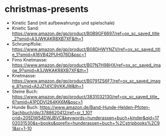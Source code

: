 # christmas-presents


- Kinetic Sand (mit aufbewahrungs und spielschale)
- Knietic Sand: https://www.amazon.de/gp/product/B0B9GF6697/ref=ox_sc_saved_title_2?smid=A3JWKAKR8XB7XF&th=1
- Schrumpffolie: https://www.amazon.de/gp/product/B08DHWYNZV/ref=ox_sc_saved_title_1?smid=A16VB42PUH076D&psc=1
- Fimo Knetmasse: https://www.amazon.de/gp/product/B07N7H98HX/ref=ox_sc_saved_image_9?smid=A3JWKAKR8XB7XF&th=1
- Knetmasse: https://www.amazon.de/gp/product/B0791ZS6F7/ref=ox_sc_saved_image_8?smid=A2JZ141C9VKKJW&th=1
- Steine Buch: https://www.amazon.de/gp/product/3831032130/ref=ox_sc_saved_title_6?smid=A1PDDVI264KK6M&psc=1
- Hunde Buch: https://www.amazon.de/Band-Hunde-Helden-Pfoten-Sachbuch/dp/3788620412/ref=sr_1_10?crid=205DW54DWJBVC&keywords=hunderassen+buch+kinder&qid=1702031530&s=books&sprefix=hunderassen+buch+%2Cstripbooks%2C91&sr=1-10




